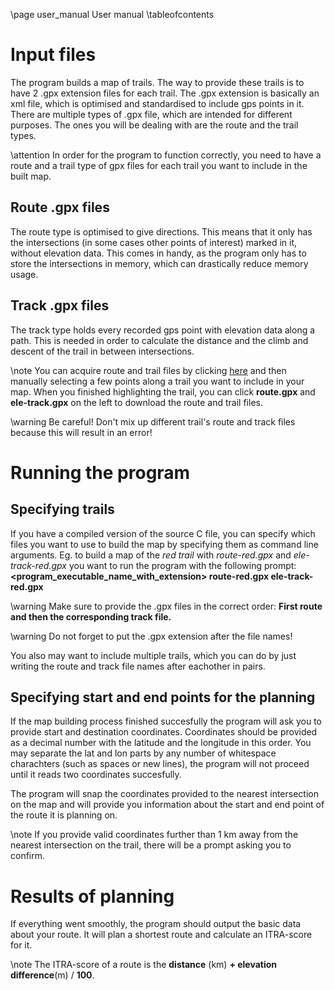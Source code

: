 \page user_manual User manual
\tableofcontents

# Input files

The program builds a map of trails. The way to provide these trails is to have 2 .gpx extension files for each trail.
The .gpx extension is basically an xml file, which is optimised and standardised to include gps points in it. There are
multiple types of .gpx file, which are intended for different purposes. The ones you will be dealing with are the route
and the trail types.

\attention In order for the program to function correctly, you need to have a route and a trail type of gpx files for each trail
you want to include in the built map.

## Route .gpx files

The route type is optimised to give directions. This means that it only has the intersections (in some cases other points of interest)
marked in it, without elevation data. This comes in handy, as the program only has to store the intersections in memory, which can drastically reduce memory usage.

## Track .gpx files

The track type holds every recorded gps point with elevation data along a path. This is needed in order to calculate the distance and the
climb and descent of the trail in between intersections.

\note You can acquire route and trail files by clicking [here](https://turistautak.openstreetmap.hu/turautvonal.php) and then
manually selecting a few points along a trail you want to include in your map. When you finished highlighting the trail, you can
click **route.gpx** and **ele-track.gpx** on the left to download the route and trail files.

\warning Be careful! Don't mix up different trail's route and track files because this will result in an error!

# Running the program

## Specifying trails

If you have a compiled version of the source C file, you can specify which files you want to use to build the map by specifying them
as command line arguments. Eg. to build a map of the *red trail* with *route-red.gpx* and *ele-track-red.gpx* you want to run the program
with the following prompt: **<program_executable_name_with_extension> route-red.gpx ele-track-red.gpx**

\warning Make sure to provide the .gpx files in the correct order: **First route and then the corresponding track file.**

\warning Do not forget to put the .gpx extension after the file names!

You also may want to include multiple trails, which you can do by just writing the route and track file names after eachother in pairs.

## Specifying start and end points for the planning

If the map building process finished succesfully the program will ask you to provide start and destination coordinates. Coordinates should
be provided as a decimal number with the latitude and the longitude in this order. You may separate the lat and lon parts by any number of
whitespace charachters (such as spaces or new lines), the program will not proceed until it reads two coordinates succesfully.

The program will snap the coordinates provided to the nearest intersection on the map and will provide you information about the start and
end point of the route it is planning on.

\note If you provide valid coordinates further than 1 km away from the nearest intersection on the trail, there will be a prompt asking you
to confirm.

# Results of planning

If everything went smoothly, the program should output the basic data about your route. It will plan a shortest route and calculate an ITRA-score
for it.

\note The ITRA-score of a route is the **distance** (km) **+ elevation difference**(m) / **100**.